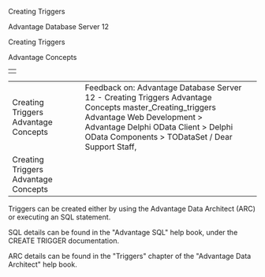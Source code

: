 Creating Triggers




Advantage Database Server 12  

Creating Triggers

Advantage Concepts

|  |
| --- |
|  |

|  |  |  |  |  |
| --- | --- | --- | --- | --- |
| Creating Triggers  Advantage Concepts |  |  | Feedback on: Advantage Database Server 12 - Creating Triggers Advantage Concepts master\_Creating\_triggers Advantage Web Development > Advantage Delphi OData Client > Delphi OData Components > TODataSet / Dear Support Staff, |  |
| Creating Triggers  Advantage Concepts |  |  |  |  |

Triggers can be created either by using the Advantage Data Architect (ARC) or executing an SQL statement.

SQL details can be found in the "Advantage SQL" help book, under the CREATE TRIGGER documentation.

ARC details can be found in the "Triggers" chapter of the "Advantage Data Architect" help book.
